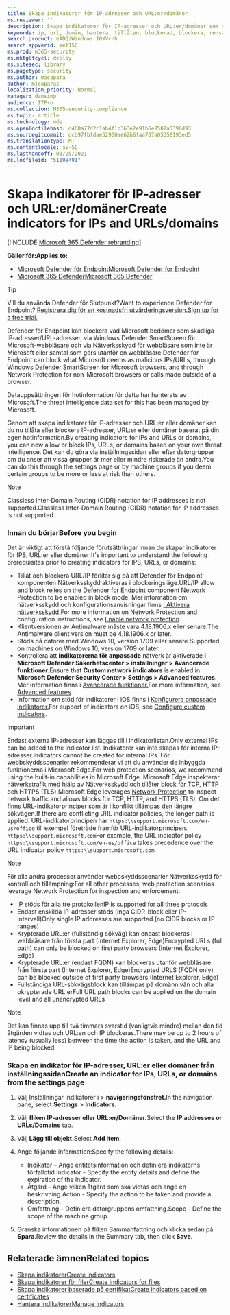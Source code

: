 ```yaml
---
title: Skapa indikatorer för IP-adresser och URL:er/domäner
ms.reviewer: ''
description: Skapa indikatorer för IP-adresser och URL:er/domäner som definierar identifiering, skydd och undantag för enheter.
keywords: ip, url, domän, hantera, tillåten, blockerad, blockera, rensa, skadlig, filshashar, ip-adress, url:er, domän
search.product: eADQiWindows 10XVcnh
search.appverid: met150
ms.prod: m365-security
ms.mktglfcycl: deploy
ms.sitesec: library
ms.pagetype: security
ms.author: macapara
author: mjcaparas
localization_priority: Normal
manager: dansimp
audience: ITPro
ms.collection: M365-security-compliance
ms.topic: article
ms.technology: mde
ms.openlocfilehash: d468a77d2c1ab4f1b363e2e91b6e8507a5390d93
ms.sourcegitcommit: dcb97fbfdae52960ae62b6faa707a05358193ed5
ms.translationtype: MT
ms.contentlocale: sv-SE
ms.lasthandoff: 03/25/2021
ms.locfileid: "51198491"
---
```

# <a name="create-indicators-for-ips-and-urlsdomains"></a><span data-ttu-id="567bd-104">Skapa indikatorer för IP-adresser och URL:er/domäner</span><span class="sxs-lookup"><span data-stu-id="567bd-104">Create indicators for IPs and URLs/domains</span></span> 

[!INCLUDE [Microsoft 365 Defender rebranding](../../includes/microsoft-defender.md)]

<span data-ttu-id="567bd-105">**Gäller för:**</span><span class="sxs-lookup"><span data-stu-id="567bd-105">**Applies to:**</span></span>
- [<span data-ttu-id="567bd-106">Microsoft Defender för Endpoint</span><span class="sxs-lookup"><span data-stu-id="567bd-106">Microsoft Defender for Endpoint</span></span>](https://go.microsoft.com/fwlink/p/?linkid=2154037)
- [<span data-ttu-id="567bd-107">Microsoft 365 Defender</span><span class="sxs-lookup"><span data-stu-id="567bd-107">Microsoft 365 Defender</span></span>](https://go.microsoft.com/fwlink/?linkid=2118804)



> [!TIP]
> <span data-ttu-id="567bd-108">Vill du använda Defender för Slutpunkt?</span><span class="sxs-lookup"><span data-stu-id="567bd-108">Want to experience Defender for Endpoint?</span></span> [<span data-ttu-id="567bd-109">Registrera dig för en kostnadsfri utvärderingsversion.</span><span class="sxs-lookup"><span data-stu-id="567bd-109">Sign up for a free trial.</span></span>](https://www.microsoft.com/en-us/WindowsForBusiness/windows-atp?ocid=docs-wdatp-automationexclusionlist-abovefoldlink)


<span data-ttu-id="567bd-110">Defender för Endpoint kan blockera vad Microsoft bedömer som skadliga IP-adresser/URL-adresser, via Windows Defender SmartScreen för Microsoft-webbläsare och via Nätverksskydd för webbläsare som inte är Microsoft eller samtal som görs utanför en webbläsare.</span><span class="sxs-lookup"><span data-stu-id="567bd-110">Defender for Endpoint can block what Microsoft deems as malicious IPs/URLs, through Windows Defender SmartScreen for Microsoft browsers, and through Network Protection for non-Microsoft browsers or calls made outside of a browser.</span></span>

<span data-ttu-id="567bd-111">Datauppsättningen för hotinformation för detta har hanterats av Microsoft.</span><span class="sxs-lookup"><span data-stu-id="567bd-111">The threat intelligence data set for this has been managed by Microsoft.</span></span>

<span data-ttu-id="567bd-112">Genom att skapa indikatorer för IP-adresser och URL:er eller domäner kan du nu tillåta eller blockera IP-adresser, URL:er eller domäner baserat på din egen hotinformation.</span><span class="sxs-lookup"><span data-stu-id="567bd-112">By creating indicators for IPs and URLs or domains, you can now allow or block IPs, URLs, or domains based on your own threat intelligence.</span></span> <span data-ttu-id="567bd-113">Det kan du göra via inställningssidan eller efter datorgrupper om du anser att vissa grupper är mer eller mindre riskerade än andra.</span><span class="sxs-lookup"><span data-stu-id="567bd-113">You can do this through the settings page or by machine groups if you deem certain groups to be more or less at risk than others.</span></span>

> [!NOTE]
> <span data-ttu-id="567bd-114">Classless Inter-Domain Routing (CIDR) notation for IP addresses is not supported.</span><span class="sxs-lookup"><span data-stu-id="567bd-114">Classless Inter-Domain Routing (CIDR) notation for IP addresses is not supported.</span></span> 

### <a name="before-you-begin"></a><span data-ttu-id="567bd-115">Innan du börjar</span><span class="sxs-lookup"><span data-stu-id="567bd-115">Before you begin</span></span>
<span data-ttu-id="567bd-116">Det är viktigt att förstå följande förutsättningar innan du skapar indikatorer för IPS, URL:er eller domäner:</span><span class="sxs-lookup"><span data-stu-id="567bd-116">It's important to understand the following prerequisites prior to creating indicators for IPS, URLs, or domains:</span></span>
- <span data-ttu-id="567bd-117">Tillåt och blockera URL/IP förlitar sig på att Defender för Endpoint-komponenten Nätverksskydd aktiveras i blockeringsläge.</span><span class="sxs-lookup"><span data-stu-id="567bd-117">URL/IP allow and block relies on the Defender for Endpoint component Network Protection to be enabled in block mode.</span></span> <span data-ttu-id="567bd-118">Mer information om nätverksskydd och konfigurationsanvisningar finns [i Aktivera nätverksskydd.](enable-network-protection.md)</span><span class="sxs-lookup"><span data-stu-id="567bd-118">For more information on Network Protection and configuration instructions, see [Enable network protection](enable-network-protection.md).</span></span>
- <span data-ttu-id="567bd-119">Klientversionen av Antimalware måste vara 4.18.1906.x eller senare.</span><span class="sxs-lookup"><span data-stu-id="567bd-119">The Antimalware client version must be 4.18.1906.x or later.</span></span> 
- <span data-ttu-id="567bd-120">Stöds på datorer med Windows 10, version 1709 eller senare.</span><span class="sxs-lookup"><span data-stu-id="567bd-120">Supported on machines on Windows 10, version 1709 or later.</span></span> 
- <span data-ttu-id="567bd-121">Kontrollera att **indikatorerna för anpassade** nätverk är aktiverade **i Microsoft Defender Säkerhetscenter > inställningar > Avancerade funktioner.**</span><span class="sxs-lookup"><span data-stu-id="567bd-121">Ensure that **Custom network indicators** is enabled in **Microsoft Defender Security Center > Settings > Advanced features**.</span></span> <span data-ttu-id="567bd-122">Mer information finns i [Avancerade funktioner.](advanced-features.md)</span><span class="sxs-lookup"><span data-stu-id="567bd-122">For more information, see [Advanced features](advanced-features.md).</span></span>
- <span data-ttu-id="567bd-123">Information om stöd för indikatorer i iOS finns i [Konfigurera anpassade indikatorer.](https://docs.microsoft.com/microsoft-365/security/defender-endpoint/ios-configure-features#configure-custom-indicators)</span><span class="sxs-lookup"><span data-stu-id="567bd-123">For support of indicators on iOS, see [Configure custom indicators](https://docs.microsoft.com/microsoft-365/security/defender-endpoint/ios-configure-features#configure-custom-indicators).</span></span>


> [!IMPORTANT]
> <span data-ttu-id="567bd-124">Endast externa IP-adresser kan läggas till i indikatorlistan.</span><span class="sxs-lookup"><span data-stu-id="567bd-124">Only external IPs can be added to the indicator list.</span></span> <span data-ttu-id="567bd-125">Indikatorer kan inte skapas för interna IP-adresser.</span><span class="sxs-lookup"><span data-stu-id="567bd-125">Indicators cannot be created for internal IPs.</span></span>
> <span data-ttu-id="567bd-126">För webbskyddsscenarier rekommenderar vi att du använder de inbyggda funktionerna i Microsoft Edge.</span><span class="sxs-lookup"><span data-stu-id="567bd-126">For web protection scenarios, we recommend using the built-in capabilities in Microsoft Edge.</span></span> <span data-ttu-id="567bd-127">Microsoft Edge inspekterar [nätverkstrafik med](network-protection.md) hjälp av Nätverksskydd och tillåter block för TCP, HTTP och HTTPS (TLS).</span><span class="sxs-lookup"><span data-stu-id="567bd-127">Microsoft Edge leverages [Network Protection](network-protection.md) to inspect network traffic and allows blocks for TCP, HTTP, and HTTPS (TLS).</span></span> <span data-ttu-id="567bd-128">Om det finns URL-indikatorprinciper som är i konflikt tillämpas den längre sökvägen.</span><span class="sxs-lookup"><span data-stu-id="567bd-128">If there are conflicting URL indicator policies, the longer path is applied.</span></span> <span data-ttu-id="567bd-129">URL-indikatorprincipen har `https:\\support.microsoft.com/en-us/office` till exempel företräde framför URL-indikatorprincipen. `https:\\support.microsoft.com`</span><span class="sxs-lookup"><span data-stu-id="567bd-129">For example, the URL indicator policy `https:\\support.microsoft.com/en-us/office` takes precedence over the URL indicator policy `https:\\support.microsoft.com`.</span></span>

> [!NOTE]
> <span data-ttu-id="567bd-130">För alla andra processer använder webbskyddsscenarier Nätverksskydd för kontroll och tillämpning:</span><span class="sxs-lookup"><span data-stu-id="567bd-130">For all other processes, web protection scenarios leverage Network Protection for inspection and enforcement:</span></span> 
> - <span data-ttu-id="567bd-131">IP stöds för alla tre protokollen</span><span class="sxs-lookup"><span data-stu-id="567bd-131">IP is supported for all three protocols</span></span>
> - <span data-ttu-id="567bd-132">Endast enskilda IP-adresser stöds (inga CIDR-block eller IP-intervall)</span><span class="sxs-lookup"><span data-stu-id="567bd-132">Only single IP addresses are supported (no CIDR blocks or IP ranges)</span></span>
> - <span data-ttu-id="567bd-133">Krypterade URL:er (fullständig sökväg) kan endast blockeras i webbläsare från första part (Internet Explorer, Edge)</span><span class="sxs-lookup"><span data-stu-id="567bd-133">Encrypted URLs (full path) can only be blocked on first party browsers (Internet Explorer, Edge)</span></span>
> - <span data-ttu-id="567bd-134">Krypterade URL:er (endast FQDN) kan blockeras utanför webbläsare från första part (Internet Explorer, Edge)</span><span class="sxs-lookup"><span data-stu-id="567bd-134">Encrypted URLS (FQDN only) can be blocked outside of first party browsers (Internet Explorer, Edge)</span></span>
> - <span data-ttu-id="567bd-135">Fullständiga URL-sökvägsblock kan tillämpas på domännivån och alla okrypterade URL:er</span><span class="sxs-lookup"><span data-stu-id="567bd-135">Full URL path blocks can be applied on the domain level and all unencrypted URLs</span></span>
 
> [!NOTE]
> <span data-ttu-id="567bd-136">Det kan finnas upp till två timmars svarstid (vanligtvis mindre) mellan den tid åtgärden vidtas och URL:en och IP blockeras.</span><span class="sxs-lookup"><span data-stu-id="567bd-136">There may be up to 2 hours of latency (usually less) between the time the action is taken, and the URL and IP being blocked.</span></span> 

### <a name="create-an-indicator-for-ips-urls-or-domains-from-the-settings-page"></a><span data-ttu-id="567bd-137">Skapa en indikator för IP-adresser, URL:er eller domäner från inställningssidan</span><span class="sxs-lookup"><span data-stu-id="567bd-137">Create an indicator for IPs, URLs, or domains from the settings page</span></span>

1. <span data-ttu-id="567bd-138">Välj Inställningar Indikatorer i  >  **navigeringsfönstret.**</span><span class="sxs-lookup"><span data-stu-id="567bd-138">In the navigation pane, select **Settings** > **Indicators**.</span></span>  

2. <span data-ttu-id="567bd-139">Välj **fliken IP-adresser eller URL:er/Domäner.**</span><span class="sxs-lookup"><span data-stu-id="567bd-139">Select the **IP addresses or URLs/Domains** tab.</span></span>

3. <span data-ttu-id="567bd-140">Välj **Lägg till objekt.**</span><span class="sxs-lookup"><span data-stu-id="567bd-140">Select **Add item**.</span></span>

4. <span data-ttu-id="567bd-141">Ange följande information:</span><span class="sxs-lookup"><span data-stu-id="567bd-141">Specify the following details:</span></span>
   - <span data-ttu-id="567bd-142">Indikator – Ange entitetsinformation och definiera indikatorns förfallotid.</span><span class="sxs-lookup"><span data-stu-id="567bd-142">Indicator - Specify the entity details and define the expiration of the indicator.</span></span>
   - <span data-ttu-id="567bd-143">Åtgärd – Ange vilken åtgärd som ska vidtas och ange en beskrivning.</span><span class="sxs-lookup"><span data-stu-id="567bd-143">Action - Specify the action to be taken and provide a description.</span></span>
   - <span data-ttu-id="567bd-144">Omfattning – Definiera datorgruppens omfattning.</span><span class="sxs-lookup"><span data-stu-id="567bd-144">Scope - Define the scope of the machine group.</span></span>

5. <span data-ttu-id="567bd-145">Granska informationen på fliken Sammanfattning och klicka sedan på **Spara**.</span><span class="sxs-lookup"><span data-stu-id="567bd-145">Review the details in the Summary tab, then click **Save**.</span></span>

## <a name="related-topics"></a><span data-ttu-id="567bd-146">Relaterade ämnen</span><span class="sxs-lookup"><span data-stu-id="567bd-146">Related topics</span></span>
- [<span data-ttu-id="567bd-147">Skapa indikatorer</span><span class="sxs-lookup"><span data-stu-id="567bd-147">Create indicators</span></span>](manage-indicators.md)
- [<span data-ttu-id="567bd-148">Skapa indikatorer för filer</span><span class="sxs-lookup"><span data-stu-id="567bd-148">Create indicators for files</span></span>](indicator-file.md)
- [<span data-ttu-id="567bd-149">Skapa indikatorer baserade på certifikat</span><span class="sxs-lookup"><span data-stu-id="567bd-149">Create indicators based on certificates</span></span>](indicator-certificates.md)
- [<span data-ttu-id="567bd-150">Hantera indikatorer</span><span class="sxs-lookup"><span data-stu-id="567bd-150">Manage indicators</span></span>](indicator-manage.md)
